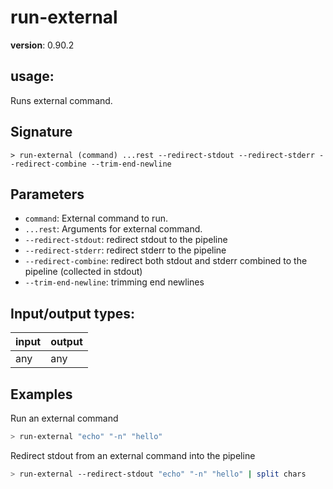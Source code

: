 # run-external

**version**: 0.90.2

## **usage**:

Runs external command.

## Signature

`> run-external (command) ...rest --redirect-stdout --redirect-stderr --redirect-combine --trim-end-newline`

## Parameters

- `command`: External command to run.
- `...rest`: Arguments for external command.
- `--redirect-stdout`: redirect stdout to the pipeline
- `--redirect-stderr`: redirect stderr to the pipeline
- `--redirect-combine`: redirect both stdout and stderr combined to the pipeline (collected in stdout)
- `--trim-end-newline`: trimming end newlines

## Input/output types:

| input | output |
| ----- | ------ |
| any   | any    |

## Examples

Run an external command

```bash
> run-external "echo" "-n" "hello"
```

Redirect stdout from an external command into the pipeline

```bash
> run-external --redirect-stdout "echo" "-n" "hello" | split chars
```
